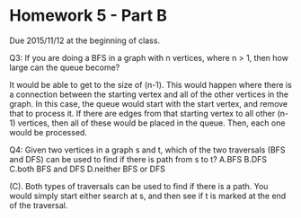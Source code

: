 Homework 5 - Part B
===================
Due 2015/11/12 at the beginning of class.


Q3: If you are doing a BFS in a graph with n vertices, where n > 1, then how large can the queue become?

It would be able to get to the size of (n-1). This would happen where there is a connection between the starting vertex and 
all of the other vertices in the graph. In this case, the queue would start with the start vertex, and remove that to process it. 
If there are edges from that starting vertex to all other (n-1) vertices, then all of these would be placed in the queue. Then, 
each one would be processed. 

Q4: Given two vertices in a graph s and t, which of the two traversals (BFS and DFS) can be used to find if there is path from s to t?
    A.BFS
    B.DFS
    C.both BFS and DFS
    D.neither BFS or DFS

(C). Both types of traversals can be used to find if there is a path. You would simply start either search at s, and then see if t is 
marked at the end of the traversal.
